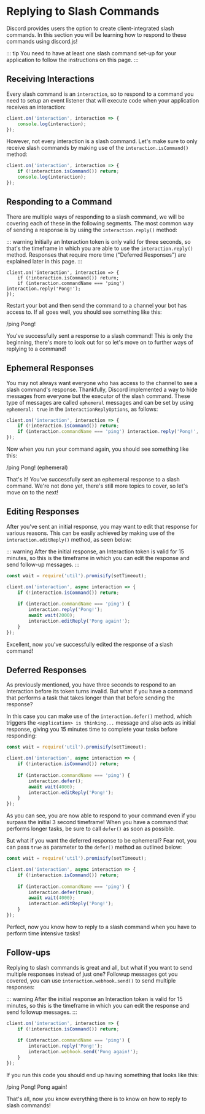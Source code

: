 # Replying to Slash Commands

Discord provides users the option to create client-integrated slash commands. In this section you will be learning how to respond to these commands using discord.js!

::: tip
You need to have at least one slash command set-up for your application to follow the instructions on this page.
:::

## Receiving Interactions

Every slash command is an `interaction`, so to respond to a command you need to setup an event listener that will execute code when your application receives an interaction:

```js
client.on('interaction', interaction => {
    console.log(interaction);
});
```

However, not every interaction is a slash command. Let's make sure to only receive slash commands by making use of the `interaction.isCommand()` method:

```js
client.on('interaction', interaction => {
    if (!interaction.isCommand()) return; 
    console.log(interaction);
});
```


## Responding to a Command

There are multiple ways of responding to a slash command, we will be covering each of these in the following segments.
The most common way of sending a response is by using the `interaction.reply()` method:

::: warning
Initially an Interaction token is only valid for three seconds, so that's the timeframe in which you are able to use the `interaction.reply()` method. Responses that require more time ("Deferred Responses") are explained later in this page.
:::

```js{3}
client.on('interaction', interaction => {
    if (!interaction.isCommand()) return; 
    if (interaction.commandName === 'ping') interaction.reply('Pong!');
});
```

Restart your bot and then send the command to a channel your bot has access to. If all goes well, you should see something like this:

<!--- vue-discord-message doesn't yet have support for inline replies/interactions/ephemeral messages -->
<div is="discord-messages">
	<discord-message profile="user">
		/ping
	</discord-message>
	<discord-message profile="bot">
		Pong!
	</discord-message>
</div>

You've successfully sent a response to a slash command! This is only the beginning, there's more to look out for so let's move on to further ways of replying to a command!


## Ephemeral Responses

You may not always want everyone who has access to the channel to see a slash command's response. Thankfully, Discord implemented a way to hide messages from everyone but the executor of the slash command. These type of messages are called `ephemeral` messages and can be set by using `ephemeral: true` in the `InteractionReplyOptions`, as follows:

```js
client.on('interaction', interaction => {
    if (!interaction.isCommand()) return; 
    if (interaction.commandName === 'ping') interaction.reply('Pong!', { ephemeral: true });
});
```

Now when you run your command again, you should see something like this:

<!--- vue-discord-message doesn't yet have support for inline replies/interactions/ephemeral messages -->
<div is="discord-messages">
	<discord-message profile="user">
		/ping
	</discord-message>
	<discord-message profile="bot">
		Pong! (ephemeral)
	</discord-message>
</div>

That's it! You've successfully sent an ephemeral response to a slash command.
We're not done yet, there's still more topics to cover, so let's move on to the next!


## Editing Responses

After you've sent an initial response, you may want to edit that response for various reasons. This can be easily achieved by making use of the `interaction.editReply()` method, as seen below:

::: warning
After the initial response, an Interaction token is valid for 15 minutes, so this is the timeframe in which you can edit the response and send follow-up messages.
:::

```js
const wait = require('util').promisify(setTimeout);

client.on('interaction', async interaction => {
    if (!interaction.isCommand()) return; 
    
    if (interaction.commandName === 'ping') { 
        interaction.reply('Pong!');
        await wait(2000);
        interaction.editReply('Pong again!');
    }
});
```

Excellent, now you've successfully edited the response of a slash command!


## Deferred Responses

As previously mentioned, you have three seconds to respond to an Interaction before its token turns invalid. But what if you have a command that performs a task that takes longer than that before sending the response? 

In this case you can make use of the `interaction.defer()` method, which triggers the `<application> is thinking...` message and also acts as initial response, giving you 15 minutes time to complete your tasks before responding:
<!--- here either display the is thinking message via vue-discord-message or place a screenshot -->

```js
const wait = require('util').promisify(setTimeout);

client.on('interaction', async interaction => {
    if (!interaction.isCommand()) return; 
    
    if (interaction.commandName === 'ping') { 
        interaction.defer();
        await wait(4000);
        interaction.editReply('Pong!');
    }
});
```

As you can see, you are now able to respond to your command even if you surpass the initial 3 second timeframe! When you have a command that performs longer tasks, be sure to call `defer()` as soon as possible.

But what if you want the deferred response to be ephemeral? Fear not, you can pass `true` as parameter to the `defer()` method as outlined below:

```js
const wait = require('util').promisify(setTimeout);

client.on('interaction', async interaction => {
    if (!interaction.isCommand()) return; 
    
    if (interaction.commandName === 'ping') { 
        interaction.defer(true);
        await wait(4000);
        interaction.editReply('Pong!');
    }
});
```

Perfect, now you know how to reply to a slash command when you have to perform time intensive tasks!

## Follow-ups

Replying to slash commands is great and all, but what if you want to send multiple responses instead of just one? Followup messages got you covered, you can use `interaction.webhook.send()` to send multiple responses:

::: warning
After the initial response an Interaction token is valid for 15 minutes, so this is the timeframe in which you can edit the response and send followup messages.
:::

```js
client.on('interaction', interaction => {
    if (!interaction.isCommand()) return; 
    
    if (interaction.commandName === 'ping') { 
        interaction.reply('Pong!');
        interaction.webhook.send('Pong again!');
    }
});
```

If you run this code you should end up having something that looks like this:

<!--- vue-discord-message doesn't yet have support for inline replies/interactions/ephemeral messages -->
<div is="discord-messages">
	<discord-message profile="user">
		/ping
	</discord-message>
	<discord-message profile="bot">
		Pong!
	</discord-message>
	<discord-message profile="bot">
		Pong again!
	</discord-message>
</div>

That's all, now you know everything there is to know on how to reply to slash commands!
